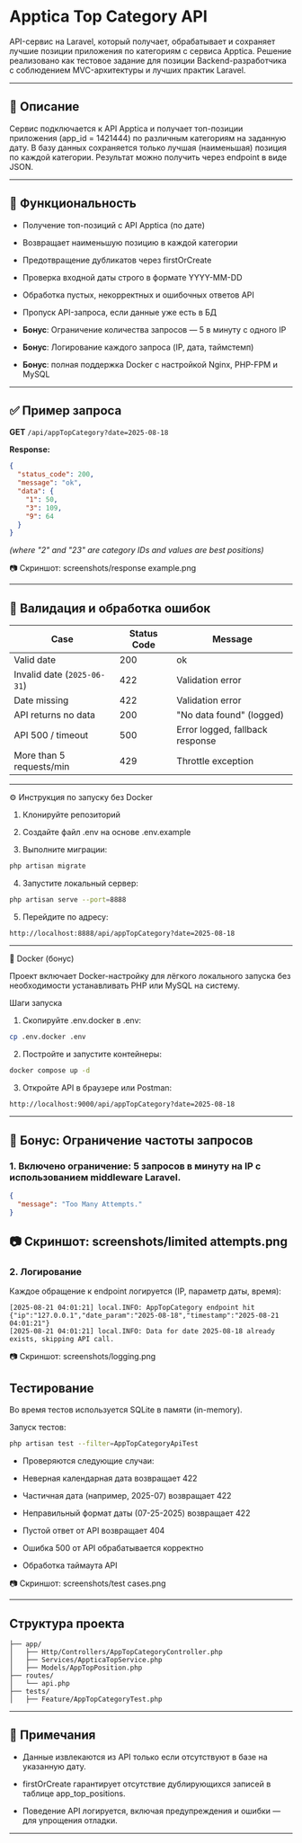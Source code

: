 # Apptica Top Category API

API-сервис на Laravel, который получает, обрабатывает и сохраняет лучшие позиции приложения по категориям с сервиса Apptica. Решение реализовано как тестовое задание для позиции Backend-разработчика с соблюдением MVC-архитектуры и лучших практик Laravel.

---

## 📌 Описание

Сервис подключается к API Apptica и получает топ-позиции приложения (app_id = 1421444) по различным категориям на заданную дату. В базу данных сохраняется только лучшая (наименьшая) позиция по каждой категории. Результат можно получить через endpoint в виде JSON.

---

## 🚀 Функциональность

- Получение топ-позиций с API Apptica (по дате)

- Возвращает наименьшую позицию в каждой категории

- Предотвращение дубликатов через firstOrCreate

- Проверка входной даты строго в формате YYYY-MM-DD

- Обработка пустых, некорректных и ошибочных ответов API

- Пропуск API-запроса, если данные уже есть в БД

- **Бонус**: Ограничение количества запросов — 5 в минуту с одного IP

- **Бонус**: Логирование каждого запроса (IP, дата, таймстемп)

- **Бонус**: полная поддержка Docker с настройкой Nginx, PHP-FPM и MySQL
---

## ✅ Пример запроса

**GET** `/api/appTopCategory?date=2025-08-18`

**Response:**

```json
{
  "status_code": 200,
  "message": "ok",
  "data": {
    "1": 50,
    "3": 109,
    "9": 64
  }
}
```

*(where "2" and "23" are category IDs and values are best positions)*

📷 Скриншот: screenshots/response example.png

---

## 🧪 Валидация и обработка ошибок

| Case                        | Status Code | Message |
|-----------------------------|-------------|---------|
| Valid date                 | 200         | ok |
| Invalid date (`2025-06-31`) | 422         | Validation error |
| Date missing                | 422         | Validation error |
| API returns no data         | 200         | "No data found" (logged) |
| API 500 / timeout           | 500         | Error logged, fallback response |
| More than 5 requests/min    | 429         | Throttle exception |

---

⚙️ Инструкция по запуску без Docker

1. Клонируйте репозиторий

2. Создайте файл .env на основе .env.example

3. Выполните миграции:

```bash
php artisan migrate
```
4. Запустите локальный сервер:

```bash
php artisan serve --port=8888
```
5. Перейдите по адресу:

```
http://localhost:8888/api/appTopCategory?date=2025-08-18
```


---
🐳 Docker (бонус)

Проект включает Docker-настройку для лёгкого локального запуска без необходимости устанавливать PHP или MySQL на систему.

Шаги запуска

1. Скопируйте .env.docker в .env:
```bash
cp .env.docker .env
```
2. Постройте и запустите контейнеры:
```bash
docker compose up -d
```
3. Откройте API в браузере или Postman:
```bash
http://localhost:9000/api/appTopCategory?date=2025-08-18

```

---


## 🧩 Бонус: Ограничение частоты запросов

### 1. Включено ограничение: 5 запросов в минуту на IP с использованием middleware Laravel.


```json
{
  "message": "Too Many Attempts."
}
```

📷 Скриншот: screenshots/limited attempts.png
---

### 2. Логирование

Каждое обращение к endpoint логируется (IP, параметр даты, время):

```
[2025-08-21 04:01:21] local.INFO: AppTopCategory endpoint hit {"ip":"127.0.0.1","date_param":"2025-08-18","timestamp":"2025-08-21 04:01:21"}
[2025-08-21 04:01:21] local.INFO: Data for date 2025-08-18 already exists, skipping API call.
```

📷 Скриншот: screenshots/logging.png


## Тестирование

Во время тестов используется SQLite в памяти (in-memory).

Запуск тестов:

```bash
php artisan test --filter=AppTopCategoryApiTest

```

- Проверяются следующие случаи:

- Неверная календарная дата возвращает 422

- Частичная дата (например, 2025-07) возвращает 422

- Неправильный формат даты (07-25-2025) возвращает 422

- Пустой ответ от API возвращает 404

- Ошибка 500 от API обрабатывается корректно

- Обработка таймаута API

📷 Скриншот: screenshots/test cases.png

---

## Структура проекта

```
├── app/
│   ├── Http/Controllers/AppTopCategoryController.php
│   ├── Services/AppticaTopService.php
│   ├── Models/AppTopPosition.php
├── routes/
│   └── api.php
├── tests/
│   ├── Feature/AppTopCategoryTest.php
```

---

## 🧠 Примечания

- Данные извлекаются из API только если отсутствуют в базе на указанную дату.

- firstOrCreate гарантирует отсутствие дублирующихся записей в таблице app_top_positions.

- Поведение API логируется, включая предупреждения и ошибки — для упрощения отладки.

---

